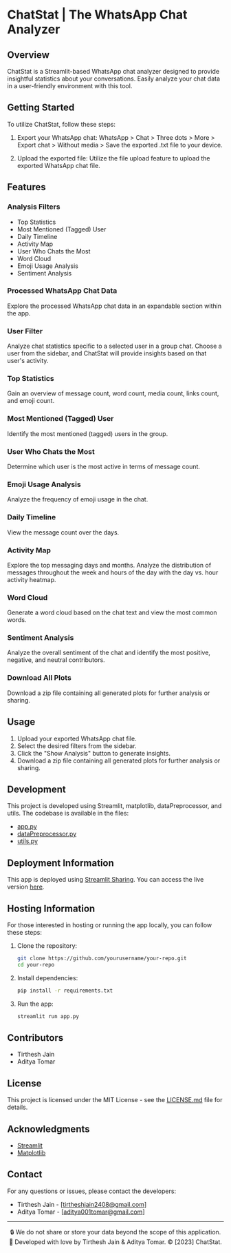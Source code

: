 # ChatStat | The WhatsApp Chat Analyzer

## Overview
ChatStat is a Streamlit-based WhatsApp chat analyzer designed to provide insightful statistics about your conversations. Easily analyze your chat data in a user-friendly environment with this tool.

## Getting Started
To utilize ChatStat, follow these steps:

1. Export your WhatsApp chat: WhatsApp > Chat > Three dots > More > Export chat > Without media > Save the exported .txt file to your device.

2. Upload the exported file: Utilize the file upload feature to upload the exported WhatsApp chat file.

## Features
### Analysis Filters
- Top Statistics
- Most Mentioned (Tagged) User
- Daily Timeline
- Activity Map
- User Who Chats the Most
- Word Cloud
- Emoji Usage Analysis
- Sentiment Analysis

### Processed WhatsApp Chat Data
Explore the processed WhatsApp chat data in an expandable section within the app.

### User Filter
Analyze chat statistics specific to a selected user in a group chat. Choose a user from the sidebar, and ChatStat will provide insights based on that user's activity.

### Top Statistics
Gain an overview of message count, word count, media count, links count, and emoji count.

### Most Mentioned (Tagged) User
Identify the most mentioned (tagged) users in the group.

### User Who Chats the Most
Determine which user is the most active in terms of message count.

### Emoji Usage Analysis
Analyze the frequency of emoji usage in the chat.

### Daily Timeline
View the message count over the days.

### Activity Map
Explore the top messaging days and months. Analyze the distribution of messages throughout the week and hours of the day with the day vs. hour activity heatmap.

### Word Cloud
Generate a word cloud based on the chat text and view the most common words.

### Sentiment Analysis
Analyze the overall sentiment of the chat and identify the most positive, negative, and neutral contributors.

### Download All Plots
Download a zip file containing all generated plots for further analysis or sharing.

## Usage
1. Upload your exported WhatsApp chat file.
2. Select the desired filters from the sidebar.
3. Click the "Show Analysis" button to generate insights.
4. Download a zip file containing all generated plots for further analysis or sharing.

## Development
This project is developed using Streamlit, matplotlib, dataPreprocessor, and utils. The codebase is available in the files:
- [app.py](app.py)
- [dataPreprocessor.py](dataPreprocessor.py)
- [utils.py](utils.py)

## Deployment Information
This app is deployed using [Streamlit Sharing](https://www.streamlit.io/sharing). You can access the live version [here](https://chat-stat.streamlit.app/).

## Hosting Information
For those interested in hosting or running the app locally, you can follow these steps:

1. Clone the repository: 
   ```bash
   git clone https://github.com/yourusername/your-repo.git
   cd your-repo
2. Install dependencies:
   ```bash
   pip install -r requirements.txt
3. Run the app:
    ```bash
    streamlit run app.py
   
## Contributors
- Tirthesh Jain
- Aditya Tomar

## License
This project is licensed under the MIT License - see the [LICENSE.md](LICENSE.md) file for details.

## Acknowledgments
- [Streamlit](https://streamlit.io/)
- [Matplotlib](https://matplotlib.org/)

## Contact
For any questions or issues, please contact the developers:
- Tirthesh Jain - [tirtheshjain2408@gmail.com]
- Aditya Tomar - [aditya001tomar@gmail.com]

---

<div align="center">🔒 We do not share or store your data beyond the scope of this application.</div>

<div align="center">💖 Developed with love by Tirthesh Jain & Aditya Tomar. © [2023] ChatStat.</div>
